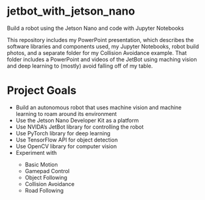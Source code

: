 # jetbot_with_jetson_nano
Build a robot using the Jetson Nano and code with Jupyter Notebooks

This repository includes my PowerPoint presentation, which describes the software libraries and components used, my Jupyter Notebooks, robot build photos, and a separate folder for my Collision Avoidance example. That folder includes a PowerPoint and videos of the JetBot using maching vision and deep learning to (mostly) avoid falling off of my table.

<h1>Project Goals</h1>
<ul>
<li>Build an autonomous robot that uses machine vision and machine learning to roam around its environment</li>
<li>Use the Jetson Nano Developer Kit as a platform</li>
<li>Use NVIDA’s JetBot library for controlling the robot</li>
<li>Use PyTorch library for deep learning</li>
<li>Use TensorFlow API for object detection</li>
<li>Use OpenCV library for computer vision</li>
<li>Experiment with</li>
<ul>
<li>Basic Motion</li>
<li>Gamepad Control</li>
<li>Object Following</li>
<li>Collision Avoidance</li>
<li>Road Following</li>
</ul>
</ul>
